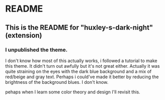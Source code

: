 # README
## This is the README for "huxley-s-dark-night" (extension)
### I unpublished the theme.

I don't know how most of this actually works, i followed a tutorial to make this theme. It didn't turn out awfully but it's not great either.
Actually it was quite straining on the eyes with the dark blue background and a mix of red/beige and gray text. Perhaps i could've made it better by reducing the brightness of the background blues. I don't know.

pehaps when I learn some color theory and design I'll revisit this.
